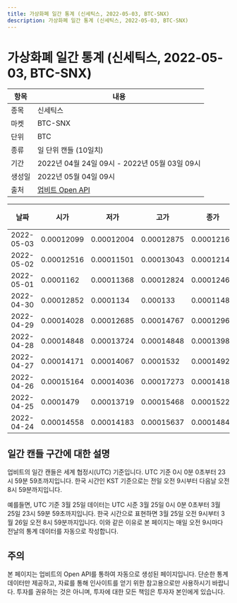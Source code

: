 ```yaml
---
title: 가상화폐 일간 통계 (신세틱스, 2022-05-03, BTC-SNX)
description: 가상화폐 일간 통계 (신세틱스, 2022-05-03, BTC-SNX)
---
```



가상화폐 일간 통계 (신세틱스, 2022-05-03, BTC-SNX)
===

|항목|내용|
|--|--|
|종목|신세틱스|
|마켓|BTC-SNX|
|단위|BTC|
|종류|일 단위 캔들 (10일치)|
|기간|2022년 04월 24일 09시 - 2022년 05월 03일 09시|
|생성일|2022년 05월 04일 09시|
|출처|[업비트 Open API](https://docs.upbit.com)|


|날짜|시가|저가|고가|종가|비고|
|--|--|--|--|--|--|
|2022-05-03|0.00012099|0.00012004|0.00012875|0.00012169|    |
|2022-05-02|0.00012516|0.00011501|0.00013043|0.00012145|    |
|2022-05-01|0.0001162|0.00011368|0.00012824|0.0001246|    |
|2022-04-30|0.00012852|0.0001134|0.000133|0.00011484|    |
|2022-04-29|0.00014028|0.00012685|0.00014767|0.00012963|    |
|2022-04-28|0.00014848|0.00013724|0.00014848|0.00013983|    |
|2022-04-27|0.00014171|0.00014067|0.0001532|0.00014925|    |
|2022-04-26|0.00015164|0.00014036|0.00017273|0.00014181|    |
|2022-04-25|0.0001479|0.00013719|0.00015468|0.00015225|    |
|2022-04-24|0.00014558|0.00014183|0.00015637|0.00014848|    |


일간 캔들 구간에 대한 설명
---


업비트의 일간 캔들은 세계 협정시(UTC) 기준입니다. 
UTC 기준 0시 0분 0초부터 23시 59분 59초까지입니다. 
한국 시간인 KST 기준으로는 전일 오전 9시부터 다음날 오전 8시 59분까지입니다. 


예를들면, UTC 기준 3월 25일 데이터는 UTC 시준 3월 25일 0시 0분 0초부터 3월 25일 23시 59분 59초까지입니다. 
한국 시간으로 표현하면 3월 25일 오전 9시부터 3월 26일 오전 8시 59분까지입니다. 
이와 같은 이유로 본 페이지는 매일 오전 9시마다 전날의 통계 데이터를 자동으로 작성합니다. 


주의
---


본 페이지는 업비트의 Open API를 통하여 자동으로 생성된 페이지입니다. 
단순한 통계 데이터만 제공하고, 자료를 통해 인사이트를 얻기 위한 참고용으로만 사용하시기 바랍니다. 
투자를 권유하는 것은 아니며, 투자에 대한 모든 책임은 투자자 본인에게 있습니다. 
